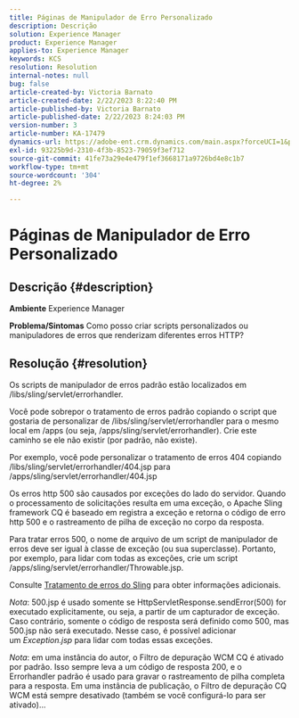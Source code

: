 ```yaml
---
title: Páginas de Manipulador de Erro Personalizado
description: Descrição
solution: Experience Manager
product: Experience Manager
applies-to: Experience Manager
keywords: KCS
resolution: Resolution
internal-notes: null
bug: false
article-created-by: Victoria Barnato
article-created-date: 2/22/2023 8:22:40 PM
article-published-by: Victoria Barnato
article-published-date: 2/22/2023 8:24:03 PM
version-number: 3
article-number: KA-17479
dynamics-url: https://adobe-ent.crm.dynamics.com/main.aspx?forceUCI=1&pagetype=entityrecord&etn=knowledgearticle&id=8df423a3-eeb2-ed11-83fe-6045bd0067ea
exl-id: 93225b9d-2310-4f3b-8523-79059f3ef712
source-git-commit: 41fe73a29e4e479f1ef3668171a9726bd4e8c1b7
workflow-type: tm+mt
source-wordcount: '304'
ht-degree: 2%

---
```


# Páginas de Manipulador de Erro Personalizado

## Descrição {#description}

<b>Ambiente</b>
Experience Manager


<b>Problema/Sintomas</b>
Como posso criar scripts personalizados ou manipuladores de erros que renderizam diferentes erros HTTP?


## Resolução {#resolution}


Os scripts de manipulador de erros padrão estão localizados em /libs/sling/servlet/errorhandler.

Você pode sobrepor o tratamento de erros padrão copiando o script que gostaria de personalizar de /libs/sling/servlet/errorhandler para o mesmo local em /apps (ou seja, /apps/sling/servlet/errorhandler). Crie este caminho se ele não existir (por padrão, não existe).

Por exemplo, você pode personalizar o tratamento de erros 404 copiando /libs/sling/servlet/errorhandler/404.jsp para /apps/sling/servlet/errorhandler/404.jsp

Os erros http 500 são causados por exceções do lado do servidor. Quando o processamento de solicitações resulta em uma exceção, o Apache Sling framework CQ é baseado em registra a exceção e retorna o código de erro http 500 e o rastreamento de pilha de exceção no corpo da resposta.

Para tratar erros 500, o nome de arquivo de um script de manipulador de erros deve ser igual à classe de exceção (ou sua superclasse). Portanto, por exemplo, para lidar com todas as exceções, crie um script /apps/sling/servlet/errorhandler/Throwable.jsp.

Consulte [Tratamento de erros do Sling](https://sling.apache.org/documentation/the-sling-engine/errorhandling.html) para obter informações adicionais.

*Nota*: 500.jsp é usado somente se HttpServletResponse.sendError(500) for executado explicitamente, ou seja, a partir de um capturador de exceção.
Caso contrário, somente o código de resposta será definido como 500, mas 500.jsp não será executado.
Nesse caso, é possível adicionar um *Exception.jsp* para lidar com todas essas exceções.

*Nota*: em uma instância do autor, o Filtro de depuração WCM CQ é ativado por padrão. Isso sempre leva a um código de resposta 200, e o Errorhandler padrão é usado para gravar o rastreamento de pilha completa para a resposta. Em uma instância de publicação, o Filtro de depuração CQ WCM está sempre desativado (também se você configurá-lo para ser ativado)...
